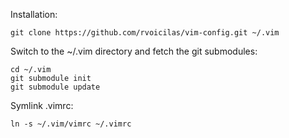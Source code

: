 Installation:

    git clone https://github.com/rvoicilas/vim-config.git ~/.vim

Switch to the ~/.vim directory and fetch the git submodules:

    cd ~/.vim
    git submodule init
    git submodule update

Symlink .vimrc:

    ln -s ~/.vim/vimrc ~/.vimrc
